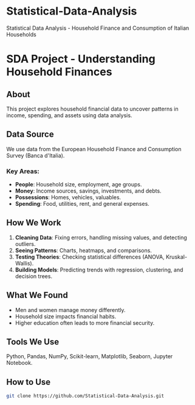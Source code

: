 # Statistical-Data-Analysis
Statistical Data Analysis - Household Finance and Consumption of Italian Households

# SDA Project - Understanding Household Finances

## About
This project explores household financial data to uncover patterns in income, spending, and assets using data analysis.

## Data Source
We use data from the European Household Finance and Consumption Survey (Banca d'Italia).

### Key Areas:
- **People**: Household size, employment, age groups.
- **Money**: Income sources, savings, investments, and debts.
- **Possessions**: Homes, vehicles, valuables.
- **Spending**: Food, utilities, rent, and general expenses.

## How We Work
1. **Cleaning Data**: Fixing errors, handling missing values, and detecting outliers.
2. **Seeing Patterns**: Charts, heatmaps, and comparisons.
3. **Testing Theories**: Checking statistical differences (ANOVA, Kruskal-Wallis).
4. **Building Models**: Predicting trends with regression, clustering, and decision trees.

## What We Found
- Men and women manage money differently.
- Household size impacts financial habits.
- Higher education often leads to more financial security.

## Tools We Use
Python, Pandas, NumPy, Scikit-learn, Matplotlib, Seaborn, Jupyter Notebook.

## How to Use
```sh
git clone https://github.com/Statistical-Data-Analysis.git

```




